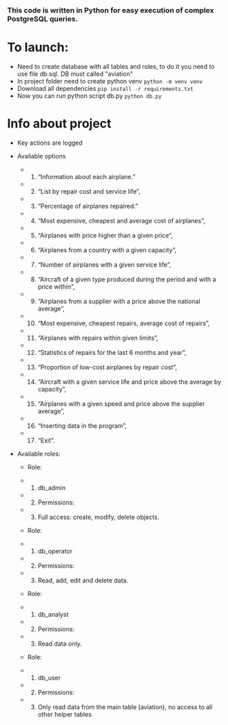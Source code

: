 ### This code is written in Python for easy execution of complex PostgreSQL queries.
# To launch:
- Need to create database with all tables and roles, to do it you need to use file db.sql. DB must called "aviation"
- In project folder need to create python venv `python -m venv venv`
- Download all dependencies `pip install -r requirements.txt`
- Now you can run python script db.py `python db.py`

# Info about project
- Key actions are logged
- Available options   
  - 1. “Information about each airplane.”
  - 2. “List by repair cost and service life”,
  - 3. “Percentage of airplanes repaired.”
  - 4. “Most expensive, cheapest and average cost of airplanes”,
  - 5. “Airplanes with price higher than a given price”,
  - 6. “Airplanes from a country with a given capacity”,
  - 7. “Number of airplanes with a given service life”,
  - 8. “Aircraft of a given type produced during the period and with a price within”,
  - 9. “Airplanes from a supplier with a price above the national average”,
  - 10. “Most expensive, cheapest repairs, average cost of repairs”,
  - 11. “Airplanes with repairs within given limits”,
  - 12. “Statistics of repairs for the last 6 months and year”,
  - 13. “Proportion of low-cost airplanes by repair cost”,
  - 14. “Aircraft with a given service life and price above the average by capacity”,
  - 15. “Airplanes with a given speed and price above the supplier average”,
  - 16. “Inserting data in the program”,
  - 17. “Exit”.
- Available roles:
  
  - Role:
  - 1. db_admin
  - 2. Permissions:
  - 3. Full access: create, modify, delete objects.

  - Role:
  - 1. db_operator
  - 2. Permissions:
  - 3. Read, add, edit and delete data.

  - Role:
  - 1. db_analyst
  - 2. Permissions:
  - 3. Read data only.

  - Role:
  - 1. db_user
  - 2. Permissions:
  - 3. Only read data from the main table (aviation), no access to all other helper tables
  
